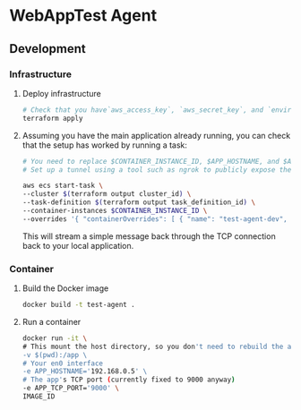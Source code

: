# WebAppTest Agent

## Development

### Infrastructure

1. Deploy infrastructure
    ```bash
    # Check that you have`aws_access_key`, `aws_secret_key`, and `environment=development` vars available to terraform.
    terraform apply
    ```

3. Assuming you have the main application already running, you can check that the setup has worked by running a task:
    ```bash
    # You need to replace $CONTAINER_INSTANCE_ID, $APP_HOSTNAME, and $APP_TCP_PORT placeholders with the correct values.
    # Set up a tunnel using a tool such as ngrok to publicly expose the TCP server of the main applicaton.

    aws ecs start-task \
    --cluster $(terraform output cluster_id) \
    --task-definition $(terraform output task_definition_id) \
    --container-instances $CONTAINER_INSTANCE_ID \
    --overrides '{ "containerOverrides": [ { "name": "test-agent-dev", "environment": [ { "name": "APP_HOSTNAME", "value": "$APP_HOSTNAME_VALUE" }, { "name": "APP_TCP_PORT", "value": "$APP_TCP_PORT_VALUE" } ]  } ] }'
    ```
    This will stream a simple message back through the TCP connection back to your local application.

### Container
1. Build the Docker image
   ```bash
   docker build -t test-agent .
   ```
2. Run a container
   ```bash
   docker run -it \
   # This mount the host directory, so you don't need to rebuild the aforementioned image every time you change the app code.
   -v $(pwd):/app \
   # Your en0 interface
   -e APP_HOSTNAME='192.168.0.5' \
   # The app's TCP port (currently fixed to 9000 anyway)
   -e APP_TCP_PORT='9000' \
   IMAGE_ID
   ```
